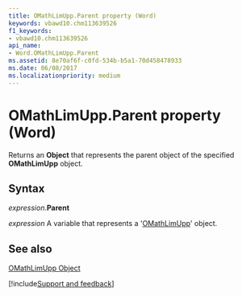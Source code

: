 ```yaml
---
title: OMathLimUpp.Parent property (Word)
keywords: vbawd10.chm113639526
f1_keywords:
- vbawd10.chm113639526
api_name:
- Word.OMathLimUpp.Parent
ms.assetid: 8e70af6f-c0fd-534b-b5a1-70d458478933
ms.date: 06/08/2017
ms.localizationpriority: medium
---
```



# OMathLimUpp.Parent property (Word)

Returns an **Object** that represents the parent object of the specified **OMathLimUpp** object.


## Syntax

_expression_.**Parent**

_expression_ A variable that represents a '[OMathLimUpp](Word.OMathLimUpp.md)' object.


## See also


[OMathLimUpp Object](Word.OMathLimUpp.md)

[!include[Support and feedback](~/includes/feedback-boilerplate.md)]
